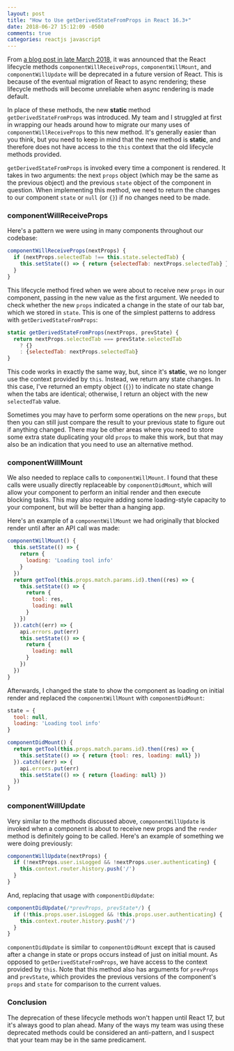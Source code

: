 ```yaml
---
layout: post
title: "How to Use getDerivedStateFromProps in React 16.3+"
date: 2018-06-27 15:12:09 -0500
comments: true
categories: reactjs javascript
---
```


From [a blog post in late March 2018](https://reactjs.org/blog/2018/03/27/update-on-async-rendering.html), it was announced that the React lifecycle methods `componentWillReceiveProps`, `componentWillMount`, and `componentWillUpdate` will be deprecated in a future version of React. This is because of the eventual migration of React to async rendering; these lifecycle methods will become unreliable when async rendering is made default.

In place of these methods, the new **static** method `getDerivedStateFromProps` was introduced. My team and I struggled at first in wrapping our heads around how to migrate our many uses of `componentWillReceiveProps` to this new method. It's generally easier than you think, but you need to keep in mind that the new method is **static**, and therefore does not have access to the `this` context that the old lifecycle methods provided.

`getDerivedStateFromProps` is invoked every time a component is rendered. It takes in two arguments: the next `props` object (which may be the same as the previous object) and the previous `state` object of the component in question. When implementing this method, we need to return the changes to our component `state` or `null` (or `{}`) if no changes need to be made.

### componentWillReceiveProps ###

Here's a pattern we were using in many components throughout our codebase:

``` javascript
componentWillReceiveProps(nextProps) {
  if (nextProps.selectedTab !== this.state.selectedTab) {
    this.setState(() => { return {selectedTab: nextProps.selectedTab} })
  }
}
```

This lifecycle method fired when we were about to receive new `props` in our component, passing in the new value as the first argument. We needed to check whether the new `props` indicated a change in the state of our tab bar, which we stored in `state`. This is one of the simplest patterns to address with `getDerivedStateFromProps`:

``` javascript
static getDerivedStateFromProps(nextProps, prevState) {
  return nextProps.selectedTab === prevState.selectedTab
    ? {}
    : {selectedTab: nextProps.selectedTab}
}
```

This code works in exactly the same way, but, since it's **static**, we no longer use the context provided by `this`. Instead, we return any state changes. In this case, I've returned an empty object (`{}`) to indicate no state change when the tabs are identical; otherwise, I return an object with the new `selectedTab` value.

Sometimes you may have to perform some operations on the new `props`, but then you can still just compare the result to your previous state to figure out if anything changed. There may be other areas where you need to store some extra state duplicating your old `props` to make this work, but that may also be an indication that you need to use an alternative method.

### componentWillMount ###

We also needed to replace calls to `componentWillMount`. I found that these calls were usually directly replaceable by `componentDidMount`, which will allow your component to perform an initial render and then execute blocking tasks. This may also require adding some loading-style capacity to your component, but will be better than a hanging app.

Here's an example of a `componentWillMount` we had originally that blocked render until after an API call was made:

``` javascript
componentWillMount() {
  this.setState(() => {
    return {
      loading: 'Loading tool info'
    }
  })
  return getTool(this.props.match.params.id).then((res) => {
    this.setState(() => {
      return {
        tool: res,
        loading: null
      }
    })
  }).catch((err) => {
    api.errors.put(err)
    this.setState(() => {
      return {
        loading: null
      }
    })
  })
}
```

Afterwards, I changed the state to show the component as loading on initial render and replaced the `componentWillMount` with `componentDidMount`:

``` javascript
state = {
  tool: null,
  loading: 'Loading tool info'
}

componentDidMount() {
  return getTool(this.props.match.params.id).then((res) => {
    this.setState(() => { return {tool: res, loading: null} })
  }).catch((err) => {
    api.errors.put(err)
    this.setState(() => { return {loading: null} })
  })
}
```

### componentWillUpdate ###

Very similar to the methods discussed above, `componentWillUpdate` is invoked when a component is about to receive new props and the `render` method is definitely going to be called. Here's an example of something we were doing previously:

``` javascript
componentWillUpdate(nextProps) {
  if (!nextProps.user.isLogged && !nextProps.user.authenticating) {
    this.context.router.history.push('/')
  }
}
```

And, replacing that usage with `componentDidUpdate`:

``` javascript
componentDidUpdate(/*prevProps, prevState*/) {
  if (!this.props.user.isLogged && !this.props.user.authenticating) {
    this.context.router.history.push('/')
  }
}
```

`componentDidUpdate` is similar to `componentDidMount` except that is caused after a change in state or props occurs instead of just on initial mount. As opposed to `getDerivedStateFromProps`, we have access to the context provided by `this`. Note that this method also has arguments for `prevProps` and `prevState`, which provides the previous versions of the component's `props` and `state` for comparison to the current values.

### Conclusion ###

The deprecation of these lifecycle methods won't happen until React 17, but it's always good to plan ahead. Many of the ways my team was using these deprecated methods could be considered an anti-pattern, and I suspect that your team may be in the same predicament.
